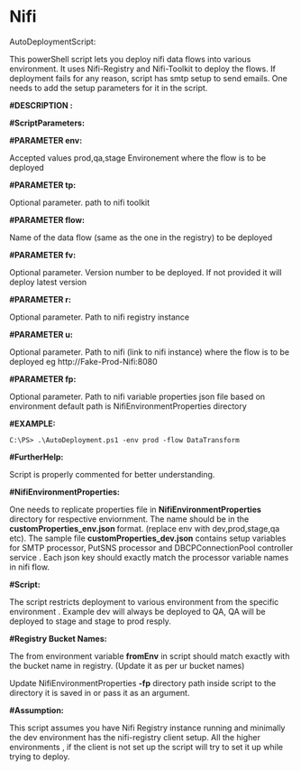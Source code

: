 # Nifi
AutoDeploymentScript:

This powerShell script lets you deploy nifi data flows into various environment. It uses Nifi-Registry and Nifi-Toolkit to deploy the flows. If deployment fails for any reason, script has smtp setup to send emails. One needs to add the setup parameters for it in the script.

    
<b>#DESCRIPTION :</b>
    
<b>#ScriptParameters: </b>

<b>#PARAMETER env:</b>

 Accepted values prod,qa,stage Environement where the flow is to be deployed

<b>#PARAMETER tp:</b>

Optional parameter. path to nifi toolkit 

<b>#PARAMETER flow:</b>

Name of the data flow (same as the one in the registry) to be deployed
   
<b>#PARAMETER fv:</b>

Optional parameter. Version number to be deployed. If not provided it will deploy latest version 

<b>#PARAMETER r:</b>

Optional parameter. Path to nifi registry instance
   
<b>#PARAMETER u:</b>

Optional parameter. Path to nifi (link to nifi instance) where the flow is to be deployed
eg http://Fake-Prod-Nifi:8080 
   
<b>#PARAMETER fp:</b>

Optional parameter. Path to nifi variable properties json file based on environment 
default path is NifiEnvironmentProperties directory 
  
<b>#EXAMPLE:</b>

    C:\PS> .\AutoDeployment.ps1 -env prod -flow DataTransform 

<b>#FurtherHelp:</b>

Script is properly commented for better understanding.

<b>#NifiEnvironmentProperties:</b>

One needs to replicate properties file in <b>NifiEnvironmentProperties</b> directory for respective enviornment. The name should be in the <b>customProperties_env.json </b> format. (replace env with dev,prod,stage,qa etc). The sample file <b>customProperties_dev.json</b> contains setup variables for SMTP processor, PutSNS processor and DBCPConnectionPool controller service . Each json key should exactly match the processor variable names in nifi flow. 
    
 <b>#Script:</b>
 
The script restricts deployment to various environment from the specific environment . Example dev will always be deployed to QA, QA will be deployed to stage and stage to prod resply.
 
<b>#Registry Bucket Names:</b>

The from environment variable <b>fromEnv</b> in script should match exactly with the bucket name in registry. (Update it as per ur bucket names)

Update NifiEnvironmentProperties <b>-fp</b> directory path inside script to the directory it is saved in or pass it as an argument.

<b>#Assumption:</b>

This script assumes you have Nifi Registry instance running and minimally the dev environment has the nifi-registry client setup. All the higher environments , if the client is not set up the script will try to set it up while trying to deploy.
    

